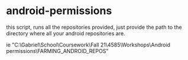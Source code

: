 # android-permissions

this script, runs all the repositories provided, just provide the 
path to the directory where all your android repositories are.

ie "C:\Gabriel\School\Coursework\Fall 21\4585\Workshops\Android permissions\FARMING_ANDROID_REPOS"
